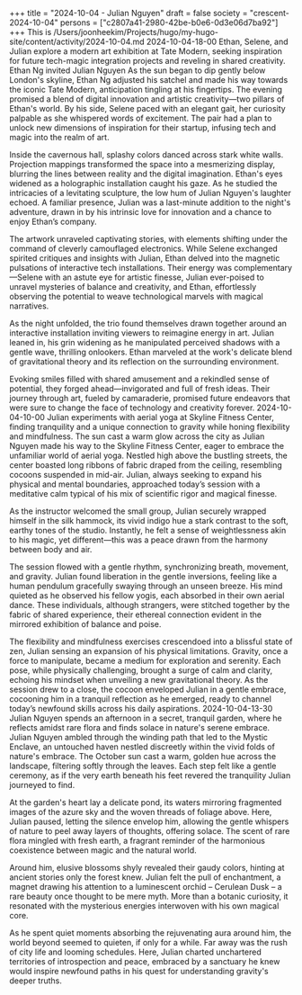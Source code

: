 +++
title = "2024-10-04 - Julian Nguyen"
draft = false
society = "crescent-2024-10-04"
persons = ["c2807a41-2980-42be-b0e6-0d3e06d7ba92"]
+++
This is /Users/joonheekim/Projects/hugo/my-hugo-site/content/activity/2024-10-04.md
2024-10-04-18-00
Ethan, Selene, and Julian explore a modern art exhibition at Tate Modern, seeking inspiration for future tech-magic integration projects and reveling in shared creativity.
Ethan Ng invited Julian Nguyen
As the sun began to dip gently below London's skyline, Ethan Ng adjusted his satchel and made his way towards the iconic Tate Modern, anticipation tingling at his fingertips. The evening promised a blend of digital innovation and artistic creativity—two pillars of Ethan's world. By his side, Selene paced with an elegant gait, her curiosity palpable as she whispered words of excitement. The pair had a plan to unlock new dimensions of inspiration for their startup, infusing tech and magic into the realm of art.

Inside the cavernous hall, splashy colors danced across stark white walls. Projection mappings transformed the space into a mesmerizing display, blurring the lines between reality and the digital imagination. Ethan's eyes widened as a holographic installation caught his gaze. As he studied the intricacies of a levitating sculpture, the low hum of Julian Nguyen's laughter echoed. A familiar presence, Julian was a last-minute addition to the night's adventure, drawn in by his intrinsic love for innovation and a chance to enjoy Ethan’s company.

The artwork unraveled captivating stories, with elements shifting under the command of cleverly camouflaged electronics. While Selene exchanged spirited critiques and insights with Julian, Ethan delved into the magnetic pulsations of interactive tech installations. Their energy was complementary—Selene with an astute eye for artistic finesse, Julian ever-poised to unravel mysteries of balance and creativity, and Ethan, effortlessly observing the potential to weave technological marvels with magical narratives.

As the night unfolded, the trio found themselves drawn together around an interactive installation inviting viewers to reimagine energy in art. Julian leaned in, his grin widening as he manipulated perceived shadows with a gentle wave, thrilling onlookers. Ethan marveled at the work's delicate blend of gravitational theory and its reflection on the surrounding environment.

Evoking smiles filled with shared amusement and a rekindled sense of potential, they forged ahead—invigorated and full of fresh ideas. Their journey through art, fueled by camaraderie, promised future endeavors that were sure to change the face of technology and creativity forever.
2024-10-04-10-00
Julian experiments with aerial yoga at Skyline Fitness Center, finding tranquility and a unique connection to gravity while honing flexibility and mindfulness.
The sun cast a warm glow across the city as Julian Nguyen made his way to the Skyline Fitness Center, eager to embrace the unfamiliar world of aerial yoga. Nestled high above the bustling streets, the center boasted long ribbons of fabric draped from the ceiling, resembling cocoons suspended in mid-air. Julian, always seeking to expand his physical and mental boundaries, approached today’s session with a meditative calm typical of his mix of scientific rigor and magical finesse.

As the instructor welcomed the small group, Julian securely wrapped himself in the silk hammock, its vivid indigo hue a stark contrast to the soft, earthy tones of the studio. Instantly, he felt a sense of weightlessness akin to his magic, yet different—this was a peace drawn from the harmony between body and air.

The session flowed with a gentle rhythm, synchronizing breath, movement, and gravity. Julian found liberation in the gentle inversions, feeling like a human pendulum gracefully swaying through an unseen breeze. His mind quieted as he observed his fellow yogis, each absorbed in their own aerial dance. These individuals, although strangers, were stitched together by the fabric of shared experience, their ethereal connection evident in the mirrored exhibition of balance and poise.

The flexibility and mindfulness exercises crescendoed into a blissful state of zen, Julian sensing an expansion of his physical limitations. Gravity, once a force to manipulate, became a medium for exploration and serenity. Each pose, while physically challenging, brought a surge of calm and clarity, echoing his mindset when unveiling a new gravitational theory. As the session drew to a close, the cocoon enveloped Julian in a gentle embrace, cocooning him in a tranquil reflection as he emerged, ready to channel today’s newfound skills across his daily aspirations.
2024-10-04-13-30
Julian Nguyen spends an afternoon in a secret, tranquil garden, where he reflects amidst rare flora and finds solace in nature's serene embrace.
Julian Nguyen ambled through the winding path that led to the Mystic Enclave, an untouched haven nestled discreetly within the vivid folds of nature's embrace. The October sun cast a warm, golden hue across the landscape, filtering softly through the leaves. Each step felt like a gentle ceremony, as if the very earth beneath his feet revered the tranquility Julian journeyed to find.

At the garden's heart lay a delicate pond, its waters mirroring fragmented images of the azure sky and the woven threads of foliage above. Here, Julian paused, letting the silence envelop him, allowing the gentle whispers of nature to peel away layers of thoughts, offering solace. The scent of rare flora mingled with fresh earth, a fragrant reminder of the harmonious coexistence between magic and the natural world.

Around him, elusive blossoms shyly revealed their gaudy colors, hinting at ancient stories only the forest knew. Julian felt the pull of enchantment, a magnet drawing his attention to a luminescent orchid – Cerulean Dusk – a rare beauty once thought to be mere myth. More than a botanic curiosity, it resonated with the mysterious energies interwoven with his own magical core.

As he spent quiet moments absorbing the rejuvenating aura around him, the world beyond seemed to quieten, if only for a while. Far away was the rush of city life and looming schedules. Here, Julian charted unchartered territories of introspection and peace, embraced by a sanctuary he knew would inspire newfound paths in his quest for understanding gravity's deeper truths.
